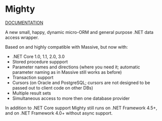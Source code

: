 # Mighty

[DOCUMENTATION](https://mightyorm.github.io/Mighty/)

A new small, happy, dynamic micro-ORM and general purpose .NET data access wrapper.

Based on and highly compatible with Massive, but now with:

* .NET Core 1.0, 1.1, 2.0, 3.0
* Stored procedure suppport
* Parameter names and directions (where you need it; automatic parameter naming as in Massive still works as before)
* Transaction support
* Cursors (on Oracle and PostgreSQL; cursors are not designed to be passed out to client code on other DBs)
* Multiple result sets
* Simultaneous access to more then one database provider

In addition to .NET Core support Mighty still runs on .NET Framework 4.5+, and on .NET Framework 4.0+ without async support.
